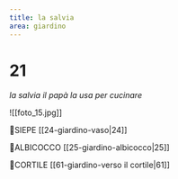 ```yaml
---
title: la salvia
area: giardino
---
```

# 21
_la salvia il papà la usa per cucinare_

![[foto_15.jpg]]

👀SIEPE [[24-giardino-vaso|24]]

👀ALBICOCCO [[25-giardino-albicocco|25]]

👣CORTILE [[61-giardino-verso il cortile|61]]

